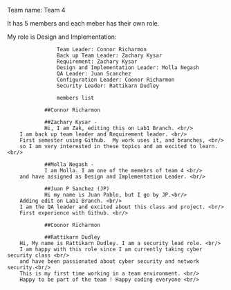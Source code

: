 Team name: Team 4

It has 5 members and each meber has their own role.

My role is Design and Implementation: 


                    Team Leader: Connor Richarmon
                    Back up Team Leader: Zachary Kysar
                    Requirement: Zachary Kysar
                    Design and Implementation Leader: Molla Negash
                    QA Leader: Juan Scanchez
                    Configuration Leader: Coonor Richarmon
                    Security Leader: Rattikarn Dudley
                    
                    members list
                    
                ##Connor Richarmon
                
                ##Zachary Kysar - 
                Hi, I am Zak, editing this on Lab1 Branch. <br/> 
		I am back up team leader and Requirement leader. <br/> 
		First semester using Github.  My work uses it, and branches, <br/> 
		so I am very interested in these topics and am excited to learn.  <br/>
               
                ##Molla Negash - 
                I am Molla. I am one of the memebrs of team 4 <br/> 
		and have assigned as Design and Implementation Leader. <br/>
                
                ##Juan P Sanchez (JP)
                Hi my name is Juan Pablo, but I go by JP.<br/> 
		Adding edit on Lab1 Branch. <br/>
		I am the QA leader and excited about this class and project. <br/> 
		First experience with Github. <br/>   
                
                ##Coonor Richarmon
                
                ##Rattikarn Dudley
		Hi, My name is Rattikarn Dudley. I am a security lead role. <br/>
		I am happy with this role since I am currently taking cyber security class <br/>
		and have been passionated about cyber security and network security.<br/>
		This is my first time working in a team environment. <br/> 
		Happy to be part of the team ! Happy coding everyone <br/>  






